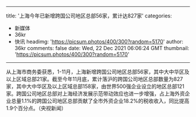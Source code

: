 
---
title: '上海今年已新增跨国公司地区总部56家，累计达827家'
categories: 
 - 新媒体
 - 36kr
 - 快讯
headimg: 'https://picsum.photos/400/300?random=5170'
author: 36kr
comments: false
date: Wed, 22 Dec 2021 06:06:24 GMT
thumbnail: 'https://picsum.photos/400/300?random=5170'
---

<div>   
从上海市商务委获悉，1-11月，上海新增跨国公司地区总部56家，其中大中华区及以上区域总部21家。截至今年11月底，累计落沪的跨国公司地区总部数量为827家，其中大中华区及以上区域总部158家，由世界500强企业设立的地区总部121家。跨国公司地区总部对上海经济发展示范带动效应也进一步增强，占上海外资企业总量1.1%的跨国公司地区总部贡献了全市外资企业18.2%的税收收入，同比提高1.9个百分点。（央视新闻）  
</div>
            